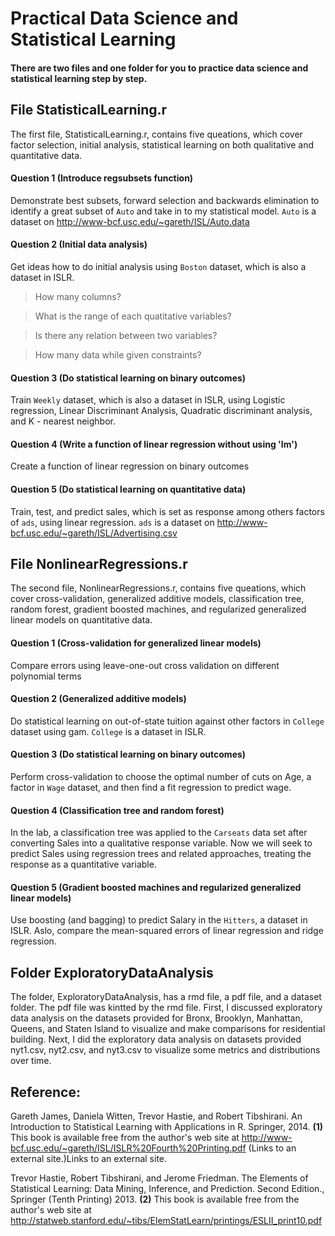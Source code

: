 # Practical Data Science and Statistical Learning

#### There are two files and one folder for you to practice data science and statistical learning step by step. 



## File StatisticalLearning.r
The first file, StatisticalLearning.r, contains five queations, which cover factor selection, initial analysis, statistical learning on both qualitative and quantitative data. 


#### Question 1 (Introduce regsubsets function)
Demonstrate best subsets, forward selection and backwards elimination to identify a great subset of `Auto` and take in to my statistical model. `Auto` is a dataset on http://www-bcf.usc.edu/~gareth/ISL/Auto.data


#### Question 2 (Initial data analysis)
Get ideas how to do initial analysis using `Boston` dataset, which is also a dataset in ISLR.

> How many columns?

> What is the range of each quatitative variables?

> Is there any relation between two variables?

> How many data while given constraints?


#### Question 3 (Do statistical learning on binary outcomes)
Train `Weekly` dataset, which is also a dataset in ISLR, using Logistic regression, Linear Discriminant Analysis, Quadratic discriminant analysis, and K - nearest neighbor.


#### Question 4 (Write a function of linear regression without using 'lm') 
Create a function of linear regression on binary outcomes


#### Question 5 (Do statistical learning on quantitative data)
Train, test, and predict sales, which is set as response among others factors of `ads`, using linear regression. `ads` is a dataset on http://www-bcf.usc.edu/~gareth/ISL/Advertising.csv




## File NonlinearRegressions.r
The second file, NonlinearRegressions.r, contains five queations, which cover cross-validation, generalized additive models, classification tree, random forest, gradient boosted machines, and regularized generalized linear models on quantitative data. 


#### Question 1 (Cross-validation for generalized linear models)
Compare errors using leave-one-out cross validation on different polynomial terms 


#### Question 2 (Generalized additive models)
Do statistical learning on out-of-state tuition against other factors in `College` dataset using gam. `College` is a dataset in ISLR.


#### Question 3 (Do statistical learning on binary outcomes)
Perform cross-validation to choose the optimal number of cuts on Age, a factor in `Wage` dataset, and then find a fit regression to predict wage.


#### Question 4 (Classification tree and random forest) 
In the lab, a classification tree was applied to the `Carseats` data set after converting Sales into a qualitative response variable. Now we will seek to predict Sales using regression trees and related approaches, treating the response as a quantitative variable.


#### Question 5 (Gradient boosted machines and regularized generalized linear models)
Use boosting (and bagging) to predict Salary in the `Hitters`, a dataset in ISLR. Aslo, compare the mean-squared errors of linear regression and ridge regression. 



## Folder ExploratoryDataAnalysis
The folder, ExploratoryDataAnalysis, has a rmd file, a pdf file, and a dataset folder. The pdf file was kintted by the rmd file. First, I discussed exploratory data analysis on the datasets provided for Bronx, Brooklyn, Manhattan, Queens, and Staten Island to visualize and make comparisons for residential building. Next, I did the exploratory data analysis on datasets provided nyt1.csv, nyt2.csv, and nyt3.csv to visualize some metrics and distributions over time.



## Reference: 

Gareth James, Daniela Witten, Trevor Hastie, and Robert Tibshirani. An Introduction to Statistical Learning with Applications in R. Springer, 2014. **(1)**
This book is available free from the author's web site at http://www-bcf.usc.edu/~gareth/ISL/ISLR%20Fourth%20Printing.pdf (Links to an external site.)Links to an external site. 


Trevor Hastie, Robert Tibshirani, and Jerome Friedman. The Elements of Statistical Learning: Data Mining, Inference, and Prediction. Second Edition., Springer (Tenth Printing) 2013. **(2)**
This book is available free from the author's web site at http://statweb.stanford.edu/~tibs/ElemStatLearn/printings/ESLII_print10.pdf


